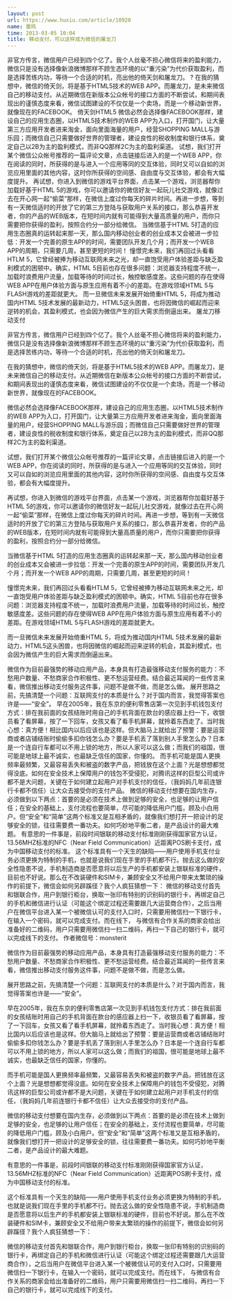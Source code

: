 ```yaml
---
layout: post
url: https://www.huxiu.com/article/10920
name: 雷鸣
time: 2013-03-05 10:04
title: 移动支付，可以这样成为微信的屠龙刀
---
```

非官方传言，微信用户已经到四个亿了。我个人丝毫不担心微信将来的盈利能力，微信只是没有选择像新浪微博那样不顾生态环境的以“重污染”为代价获取盈利，而是选择苦练内功，等待一个合适的时机，亮出他的倚天剑和屠龙刀。 ? 在我的猜想中，微信的倚天剑，将是基于HTML5技术的WEB APP。而屠龙刀，是未来微信自己的移动支付。从近期微信在新版本公众帐号的接口方面的不断尝试，和期间表现出的谨慎态度来看，微信试图建设的不仅仅是一个卖场，而是一个移动新世界，就像现在的FACEBOOK。 倚天剑HTML5 微信必然会选择像FACEBOOK那样，建设自己的应用生态圈，以HTML5技术制作的WEB APP为入口，打开国门，让大量第三方应用开发者进来淘金，面向里面海量的用户，经营SHOPPING MALL与游乐园；而微信自己只需要做好世界的管理者，建设良性的税收制度和银行体系，奠定自己以2B为主的盈利模式，而非QQ那样2C为主的盈利渠道。 试想，我们打开某个微信公众帐号推荐的一篇评论文章，点击链接后进入的是一个WEB APP，你在阅读的同时，所获得的是与进入一个应用等同的交互体验，同时又可以自如的浏览应用里面的其他内容，这时你所获得的空间感、自由度与交互体验，都会有大幅度提升。 再试想，你进入到微信的游戏平台界面，点击某一个游戏，浏览器帮你加载好基于HTML 5的游戏，你可以邀请你的微信好友一起玩儿社交游戏，就像过去在开心网一起“偷菜”那样，在微信上度过你每天的碎片时间。再进一步想，等到有一天微信适时的开放了它的第三方登陆与获取用户关系的接口，那么恭喜开发者，你的产品的WEB版本，在短时间内就有可能得到大量高质量的用户，而你只需要把你获得的盈利，按照合约分一部分给微信。 当微信基于HTML 5打造的应用生态圈真的运转起来那一天，那么国内移动创业者的创业成本又会被进一步拉低：开发一个完善的原生APP的时间，需要团队开发几个月；而开发一个WEB APP的周期，只需要几周，甚至更短的时间！ 憧憬完未来，我们再回过头看看HTLM 5，它曾经被捧为移动互联网未来之光，却一直饱受用户体验差距与缺乏盈利模式的困顿中。确实，HTML 5目前也存在很多问题：浏览器支持程度不统一，加载时浪费用户流量，加载等待的时间过长，触控敏感度差。这些问题的存在使得WEB APP在用户体验方面与原生应用有着不小的差距。在游戏领域HTML 5与FLASH游戏的差距就更大。 而一旦微信未来发展开始倚重HTML 5，将成为推动国内HTML 5技术发展的最新动力，HTML5这头困兽，也将因微信的崛起而迎来逆转的机会，其盈利模式，也会因为微信产生的巨大需求而倒逼出来。 屠龙刀移动支付

非官方传言，微信用户已经到四个亿了。我个人丝毫不担心微信将来的盈利能力，微信只是没有选择像新浪微博那样不顾生态环境的以“重污染”为代价获取盈利，而是选择苦练内功，等待一个合适的时机，亮出他的倚天剑和屠龙刀。

在我的猜想中，微信的倚天剑，将是基于HTML5技术的WEB APP。而屠龙刀，是未来微信自己的移动支付。从近期微信在新版本公众帐号的接口方面的不断尝试，和期间表现出的谨慎态度来看，微信试图建设的不仅仅是一个卖场，而是一个移动新世界，就像现在的FACEBOOK。

微信必然会选择像FACEBOOK那样，建设自己的应用生态圈，以HTML5技术制作的WEB APP为入口，打开国门，让大量第三方应用开发者进来淘金，面向里面海量的用户，经营SHOPPING MALL与游乐园；而微信自己只需要做好世界的管理者，建设良性的税收制度和银行体系，奠定自己以2B为主的盈利模式，而非QQ那样2C为主的盈利渠道。

试想，我们打开某个微信公众帐号推荐的一篇评论文章，点击链接后进入的是一个WEB APP，你在阅读的同时，所获得的是与进入一个应用等同的交互体验，同时又可以自如的浏览应用里面的其他内容，这时你所获得的空间感、自由度与交互体验，都会有大幅度提升。

再试想，你进入到微信的游戏平台界面，点击某一个游戏，浏览器帮你加载好基于HTML 5的游戏，你可以邀请你的微信好友一起玩儿社交游戏，就像过去在开心网一起“偷菜”那样，在微信上度过你每天的碎片时间。再进一步想，等到有一天微信适时的开放了它的第三方登陆与获取用户关系的接口，那么恭喜开发者，你的产品的WEB版本，在短时间内就有可能得到大量高质量的用户，而你只需要把你获得的盈利，按照合约分一部分给微信。

当微信基于HTML 5打造的应用生态圈真的运转起来那一天，那么国内移动创业者的创业成本又会被进一步拉低：开发一个完善的原生APP的时间，需要团队开发几个月；而开发一个WEB APP的周期，只需要几周，甚至更短的时间！

憧憬完未来，我们再回过头看看HTLM 5，它曾经被捧为移动互联网未来之光，却一直饱受用户体验差距与缺乏盈利模式的困顿中。确实，HTML 5目前也存在很多问题：浏览器支持程度不统一，加载时浪费用户流量，加载等待的时间过长，触控敏感度差。这些问题的存在使得WEB APP在用户体验方面与原生应用有着不小的差距。在游戏领域HTML 5与FLASH游戏的差距就更大。

而一旦微信未来发展开始倚重HTML 5，将成为推动国内HTML 5技术发展的最新动力，HTML5这头困兽，也将因微信的崛起而迎来逆转的机会，其盈利模式，也会因为微信产生的巨大需求而倒逼出来。

微信作为目前最强势的移动应用产品，本身具有打造最强移动支付服务的能力：不愁用户数量、不愁商家合作积极性、更不愁运营经费。结合最近耳闻的一些传言来看，微信推出移动支付服务这件事，问题不是做不做，而是怎么做。 展开思路之前，先搞清楚一个问题：互联网支付的本质是什么？对于国内而言，我觉得答案也许是——“安全”。 早在2005年，我在东京的便利零售店第一次见到手机钱包支付方式：排在我前面的女孩结账时用自己的手机背面在款台的感应器上扫一下，收银员看了看屏幕，按了一下回车，女孩又看了看手机屏幕，就拎着东西走了。当时我心想：真方便！相比国内以后应该也是这样。但大脑马上就给出了预警：要是运营商或者店铺结账时偷偷多扣你钱怎么办？要是手机丢了落到别人手里怎么办？日本是一个连自行车都可以不用上锁的地方，所以人家可以这么做；而我们的祖国，很可能是地球上最不诚实，也最缺乏信任的国家，你懂的。 而手机可能是国人更换频率最频繁，又最容易丢失和被盗的数字产品，把钱放在这个上面？光是想想都觉得没底。如何在安全技术上保障用户的钱包不受侵犯，对腾讯这样的巨型公司或许都不是大问题，关键在于如何建立起用户对手机支付的信任，（我妈妈几年前连银行卡都不信任）让大众去接受你的支付产品。 微信的移动支付想要在国内生存，必须做到以下两点：首要的是必须在技术上做到足够的安全，也足够的让用户信任；在安全的基础上，支付流程也要简单，尽可能的降低用户门槛，顾及小白用户。但“安全”和“简单”这两个标准又是互相矛盾的，就像我们想打开一把设计的足够安全的锁，往往需要费一番功夫。如何巧妙地平衡二者，是产品设计的最大难题。 有意思的一件事是，前段时间银联的移动支付标准刚刚获得国家官方认证，13.56MHZ标准的NFC（Near Field Communication）近距离POS刷卡支付，成为中国移动支付的标准。 这个标准具有一个天生的缺陷——用户使用手机支付业务必须更换为特制的手机，也就是说我们现在手里的手机都不行。抛去这么做的安全性隐患不说，手机制造商是否愿意将以后生产的手机都安装上银联标准的硬件，目前也不好说。那么在不改装硬件和SIM卡，兼顾安全又不给用户带来太繁琐的操作的前提下，微信会如何另辟蹊径？我个人疯狂猜想一下： 微信的移动支付首先和银联合作，用户到银行柜台，换取一张印有特别的识别码的银行卡，再绑定自己的手机和微信进行认证（可能这个绑定过程还需要跟几大运营商合作），之后当用户在微信平台进入某一个被微信认可的支付入口时，只需要用微信扫一下银行卡，在输入一个密码，就可以完成支付。而在线下， 与微信有合作关系的商家会给出准备好的二维码，用户只需要用微信扫一扫二维码，再扫一下自己的银行卡，就可以完成线下的支付。 作者微信号：monsterit

微信作为目前最强势的移动应用产品，本身具有打造最强移动支付服务的能力：不愁用户数量、不愁商家合作积极性、更不愁运营经费。结合最近耳闻的一些传言来看，微信推出移动支付服务这件事，问题不是做不做，而是怎么做。

展开思路之前，先搞清楚一个问题：互联网支付的本质是什么？对于国内而言，我觉得答案也许是——“安全”。

早在2005年，我在东京的便利零售店第一次见到手机钱包支付方式：排在我前面的女孩结账时用自己的手机背面在款台的感应器上扫一下，收银员看了看屏幕，按了一下回车，女孩又看了看手机屏幕，就拎着东西走了。当时我心想：真方便！相比国内以后应该也是这样。但大脑马上就给出了预警：要是运营商或者店铺结账时偷偷多扣你钱怎么办？要是手机丢了落到别人手里怎么办？日本是一个连自行车都可以不用上锁的地方，所以人家可以这么做；而我们的祖国，很可能是地球上最不诚实，也最缺乏信任的国家，你懂的。

而手机可能是国人更换频率最频繁，又最容易丢失和被盗的数字产品，把钱放在这个上面？光是想想都觉得没底。如何在安全技术上保障用户的钱包不受侵犯，对腾讯这样的巨型公司或许都不是大问题，关键在于如何建立起用户对手机支付的信任，（我妈妈几年前连银行卡都不信任）让大众去接受你的支付产品。

微信的移动支付想要在国内生存，必须做到以下两点：首要的是必须在技术上做到足够的安全，也足够的让用户信任；在安全的基础上，支付流程也要简单，尽可能的降低用户门槛，顾及小白用户。但“安全”和“简单”这两个标准又是互相矛盾的，就像我们想打开一把设计的足够安全的锁，往往需要费一番功夫。如何巧妙地平衡二者，是产品设计的最大难题。

有意思的一件事是，前段时间银联的移动支付标准刚刚获得国家官方认证，13.56MHZ标准的NFC（Near Field Communication）近距离POS刷卡支付，成为中国移动支付的标准。

这个标准具有一个天生的缺陷——用户使用手机支付业务必须更换为特制的手机，也就是说我们现在手里的手机都不行。抛去这么做的安全性隐患不说，手机制造商是否愿意将以后生产的手机都安装上银联标准的硬件，目前也不好说。那么在不改装硬件和SIM卡，兼顾安全又不给用户带来太繁琐的操作的前提下，微信会如何另辟蹊径？我个人疯狂猜想一下：

微信的移动支付首先和银联合作，用户到银行柜台，换取一张印有特别的识别码的银行卡，再绑定自己的手机和微信进行认证（可能这个绑定过程还需要跟几大运营商合作），之后当用户在微信平台进入某一个被微信认可的支付入口时，只需要用微信扫一下银行卡，在输入一个密码，就可以完成支付。而在线下， 与微信有合作关系的商家会给出准备好的二维码，用户只需要用微信扫一扫二维码，再扫一下自己的银行卡，就可以完成线下的支付。

